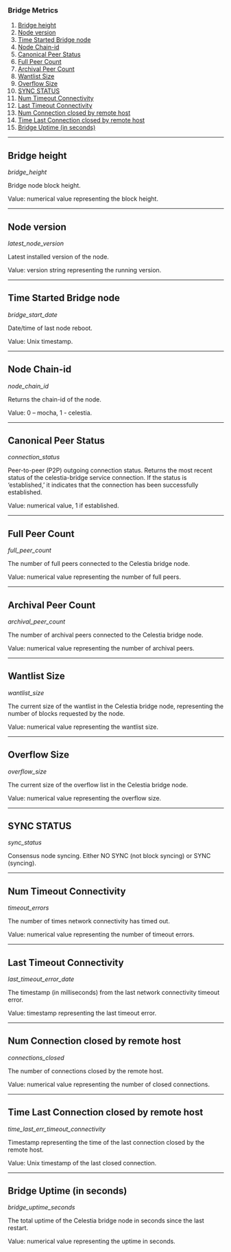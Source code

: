 ### Bridge Metrics

1. [Bridge height](#bridge-height)
2. [Node version](#node-version)
3. [Time Started Bridge node](#time-started-bridge-node)
4. [Node Chain-id](#node-chain-id)
5. [Canonical Peer Status](#canonical-peer-status)
6. [Full Peer Count](#full-peer-count)
7. [Archival Peer Count](#archival-peer-count)
8. [Wantlist Size](#wantlist-size)
9. [Overflow Size](#overflow-size)
10. [SYNC STATUS](#sync-status)
11. [Num Timeout Connectivity](#num-timeout-connectivity)
12. [Last Timeout Connectivity](#last-timeout-connectivity)
13. [Num Connection closed by remote host](#num-connection-closed-by-remote-host)
14. [Time Last Connection closed by remote host](#time-last-connection-closed-by-remote-host)
15. [Bridge Uptime (in seconds)](#bridge-uptime-in-seconds)

---

## Bridge height

*bridge_height*

Bridge node block height.

Value: numerical value representing the block height.

---

## Node version

*latest_node_version*

Latest installed version of the node.

Value: version string representing the running version.

---

## Time Started Bridge node

*bridge_start_date*

Date/time of last node reboot.

Value: Unix timestamp.

---

## Node Chain-id

*node_chain_id*

Returns the chain-id of the node.

Value: 0 – mocha, 1 - celestia.

---

## Canonical Peer Status

*connection_status*

Peer-to-peer (P2P) outgoing connection status. Returns the most recent status of the celestia-bridge service connection. If the status is ‘established,’ it indicates that the connection has been successfully established.

Value: numerical value, 1 if established.

---

## Full Peer Count

*full_peer_count*

The number of full peers connected to the Celestia bridge node.

Value: numerical value representing the number of full peers.

---

## Archival Peer Count

*archival_peer_count*

The number of archival peers connected to the Celestia bridge node.

Value: numerical value representing the number of archival peers.

---

## Wantlist Size

*wantlist_size*

The current size of the wantlist in the Celestia bridge node, representing the number of blocks requested by the node.

Value: numerical value representing the wantlist size.

---

## Overflow Size

*overflow_size*

The current size of the overflow list in the Celestia bridge node.

Value: numerical value representing the overflow size.

---

## SYNC STATUS

*sync_status*

Consensus node syncing. Either NO SYNC (not block syncing) or SYNC (syncing).

---

## Num Timeout Connectivity

*timeout_errors*

The number of times network connectivity has timed out.

Value: numerical value representing the number of timeout errors.

---

## Last Timeout Connectivity

*last_timeout_error_date*

The timestamp (in milliseconds) from the last network connectivity timeout error.

Value: timestamp representing the last timeout error.

---

## Num Connection closed by remote host

*connections_closed*

The number of connections closed by the remote host.

Value: numerical value representing the number of closed connections.

---

## Time Last Connection closed by remote host

*time_last_err_timeout_connectivity*

Timestamp representing the time of the last connection closed by the remote host.

Value: Unix timestamp of the last closed connection.

---

## Bridge Uptime (in seconds)

*bridge_uptime_seconds*

The total uptime of the Celestia bridge node in seconds since the last restart.

Value: numerical value representing the uptime in seconds.
